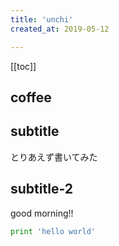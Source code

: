 ```yaml
---
title: 'unchi'
created_at: 2019-05-12

---
```


[[toc]]

## coffee

## subtitle
とりあえず書いてみた

## subtitle-2

good morning!!

```python
print 'hello world'
```